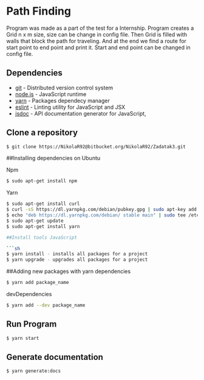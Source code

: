 # Path Finding

Program was made as a part of the test for a Internship.
Program creates a Grid n x m size, size can be change in config file. Then Grid is filled with walls that block the path for traveling. And at the end we find a route for start point to end point and print it. Start and end point can be changed in config file.  

## Dependencies

* [git](https://git-scm.com/) - Distributed version control system
* [node.js](http://nodejs.org) - JavaScript runtime
* [yarn](https://yarnpkg.com) - Packages dependecy manager
* [eslint](https://eslint.org/) - Linting utility for JavaScript and JSX
* [jsdoc](http://usejsdoc.org/) -  API documentation generator for JavaScript,

## Clone a repository

```sh
$ git clone https://NikolaR92@bitbucket.org/NikolaR92/Zadatak3.git
```
##Installing dependencies on Ubuntu

Npm
```sh
$ sudo apt-get install npm
```
Yarn
```sh
$ sudo apt-get install curl
$ curl -sS https://dl.yarnpkg.com/debian/pubkey.gpg | sudo apt-key add -
$ echo "deb https://dl.yarnpkg.com/debian/ stable main" | sudo tee /etc/apt/sources.list.d/yarn.list
$ sudo apt-get update
$ sudo apt-get install yarn

##Install tools JavaScript

```sh
$ yarn install - installs all packages for a project
$ yarn upgrade - upgrades all packages for a project
```
##Adding new packages with yarn
dependencies
```sh
$ yarn add package_name
```
devDependencies
```sh
$ yarn add --dev package_name
```

## Run Program

```sh
$ yarn start
```

## Generate documentation

```sh
$ yarn generate:docs
```
